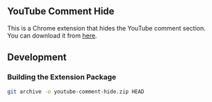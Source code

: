 ## YouTube Comment Hide

This is a Chrome extension that hides the YouTube comment section.  
You can download it from [here](https://chromewebstore.google.com/detail/youtube-comment-hide/ekooomlnaghfabpbbcihikpakihlhaag).

## Development

### Building the Extension Package

```bash
git archive -o youtube-comment-hide.zip HEAD
```

